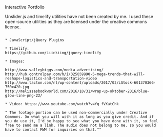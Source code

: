 Interactive Portfolio

Unslider.js and timelify utilities have not been created by me. I used these open-source utilities as they are licensed under the creative commons license. 

~~~~Licensing and Credits~~~~

* JavaScript/jQuery Plugins

* Timelify: 
https://github.com/Liinkiing/jquery-timelify

* Images:

http://www.valleybiggs.com/media-advertising/
http://hub.controlpay.com/h/i/325059990-5-mega-trends-that-will-reshape-logistics-and-transportation-video
http://www.tacton.com/nl/wp-content/uploads/2017/02/iStock-601370366-750x420.jpg
http://melissasbookworld.com/2016/10/31/wrap-up-oktober-2016/blue-glow-line-png-22/

* Video: https://www.youtube.com/watch?v=Yq_fVXatChk 

" The footage portion can be used non-commercially under Creative Commons. Do what you will with it as long as you give credit. And if you do use it, I'd be happy to see what you have done with it, so feel free to send me a link. The audio does not belong to me, so you would have to contact FWM for inquiries on that.""
